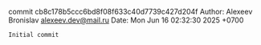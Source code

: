 commit cb8c178b5ccc6bd8f08f633c40d7739c427d204f
Author: Alexeev Bronislav <alexeev.dev@mail.ru>
Date:   Mon Jun 16 02:32:30 2025 +0700

    Initial commit
